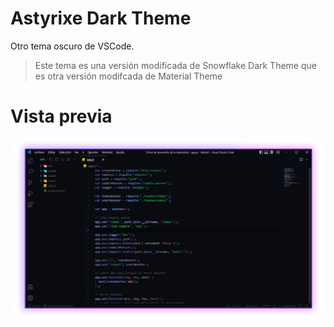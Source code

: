 # Astyrixe Dark Theme

Otro tema oscuro de VSCode.

> Este tema es una versión modificada de Snowflake Dark Theme que es otra versión modifcada de Material Theme
# Vista previa

<p align="center">
  <img alt="preview" src="./images/preview.png" />
</p>